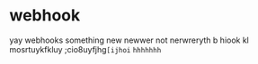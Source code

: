 # webhook
yay webhooks
something new
newwer not 
nerwreryth b
hiook kl
mosrtuykfkluy ;cio8uyfjhg```[ijhoi```
```hhhhhhh```
